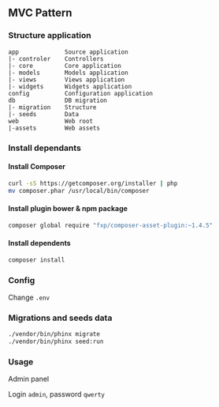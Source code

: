 ## MVC Pattern

### Structure application

```text
app             Source application
|- controler    Controllers
|- core         Core application
|- models       Models application
|- views        Views application
|- widgets      Widgets application
config          Configuration application
db              DB migration
|- migration    Structure
|- seeds        Data
web             Web root
|-assets        Web assets
```

### Install dependants

#### Install Composer

```bash
curl -sS https://getcomposer.org/installer | php
mv composer.phar /usr/local/bin/composer
```

#### Install plugin bower & npm package

```bash
composer global require "fxp/composer-asset-plugin:~1.4.5"
```

#### Install dependents

```bash
composer install
```

### Config

Change `.env`

### Migrations and seeds data

```bash
./vendor/bin/phinx migrate
./vendor/bin/phinx seed:run
```

### Usage

Admin panel

Login `admin`, password `qwerty`
